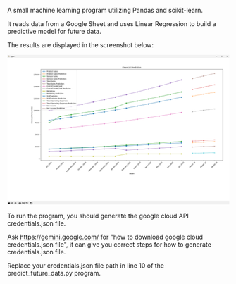 
A small machine learning program utilizing Pandas and scikit-learn.

It reads data from a Google Sheet and uses Linear Regression to build a predictive model for future data.

The results are displayed in the screenshot below:

![Screenshot](images/Result_Screenshot.png)

To run the program, you should generate the google cloud API credentials.json file.

Ask https://gemini.google.com/ for "how to download google cloud credentials.json file", it can give you correct steps for how to generate credentials.json file.

Replace your credentials.json file path in line 10 of the predict_future_data.py program.